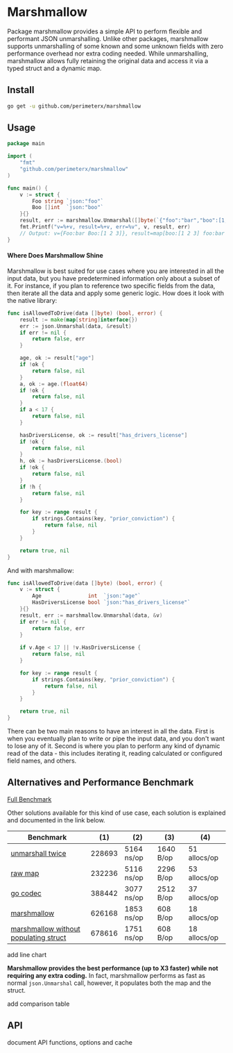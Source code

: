 # Marshmallow

Package marshmallow provides a simple API to perform flexible and performant JSON unmarshalling.
Unlike other packages, marshmallow supports unmarshalling of some known and some unknown fields
with zero performance overhead nor extra coding needed. While unmarshalling,
marshmallow allows fully retaining the original data and access it via a typed struct and a
dynamic map.

## Install
```sh
go get -u github.com/perimeterx/marshmallow
```

## Usage
```go
package main

import (
	"fmt"
	"github.com/perimeterx/marshmallow"
)

func main() {
	v := struct {
		Foo string `json:"foo"`
		Boo []int  `json:"boo"`
	}{}
	result, err := marshmallow.Unmarshal([]byte(`{"foo":"bar","boo":[1,2,3],"goo":12.6}`), &v)
	fmt.Printf("v=%+v, result=%+v, err=%v", v, result, err)
	// Output: v={Foo:bar Boo:[1 2 3]}, result=map[boo:[1 2 3] foo:bar goo:12.6], err=<nil>
}
```

#### Where Does Marshmallow Shine
Marshmallow is best suited for use cases where you are interested in all the input data,
but you have predetermined information only about a subset of it.
For instance, if you plan to reference two specific fields from the data,
then iterate all the data and apply some generic logic. How does it look with the native library:
```go
func isAllowedToDrive(data []byte) (bool, error) {
	result := make(map[string]interface{})
	err := json.Unmarshal(data, &result)
	if err != nil {
		return false, err
	}

	age, ok := result["age"]
	if !ok {
		return false, nil
	}
	a, ok := age.(float64)
	if !ok {
		return false, nil
	}
	if a < 17 {
		return false, nil
	}

	hasDriversLicense, ok := result["has_drivers_license"]
	if !ok {
		return false, nil
	}
	h, ok := hasDriversLicense.(bool)
	if !ok {
		return false, nil
	}
	if !h {
		return false, nil
	}

	for key := range result {
		if strings.Contains(key, "prior_conviction") {
			return false, nil
		}
	}

	return true, nil
}
```

And with marshmallow:
```go
func isAllowedToDrive(data []byte) (bool, error) {
	v := struct {
		Age               int  `json:"age"`
		HasDriversLicense bool `json:"has_drivers_license"`
	}{}
	result, err := marshmallow.Unmarshal(data, &v)
	if err != nil {
		return false, err
	}
	
	if v.Age < 17 || !v.HasDriversLicense {
		return false, nil
	}

	for key := range result {
		if strings.Contains(key, "prior_conviction") {
			return false, nil
		}
	}

	return true, nil
}
```

There can be two main reasons to have an interest in all the data.
First is when you eventually plan to write or pipe the input data, and you don't
want to lose any of it. Second is where you plan to perform any kind of dynamic
read of the data - this includes iterating it, reading calculated or configured
field names, and others.

## Alternatives and Performance Benchmark
[Full Benchmark](https://github.com/PerimeterX/marshmallow/blob/8c5bba9e6dc0033f4324eca554737089a99f6e5e/benchmark_test.go)

Other solutions available for this kind of use case, each solution is explained
and documented in the link below.

|Benchmark|(1)|(2)|(3)|(4)|
|--|--|--|--|--|
|[unmarshall twice](https://github.com/PerimeterX/marshmallow/blob/8c5bba9e6dc0033f4324eca554737089a99f6e5e/benchmark_test.go#L40)|228693|5164 ns/op|1640 B/op|51 allocs/op|
|[raw map](https://github.com/PerimeterX/marshmallow/blob/8c5bba9e6dc0033f4324eca554737089a99f6e5e/benchmark_test.go#L66)|232236|5116 ns/op|2296 B/op|53 allocs/op|
|[go codec](https://github.com/PerimeterX/marshmallow/blob/8c5bba9e6dc0033f4324eca554737089a99f6e5e/benchmark_test.go#L121)|388442|3077 ns/op|2512 B/op|37 allocs/op|
|[marshmallow](https://github.com/PerimeterX/marshmallow/blob/8c5bba9e6dc0033f4324eca554737089a99f6e5e/benchmark_test.go#L16)|626168|1853 ns/op|608 B/op|18 allocs/op|
|[marshmallow without populating struct](https://github.com/PerimeterX/marshmallow/blob/8c5bba9e6dc0033f4324eca554737089a99f6e5e/benchmark_test.go#L162)|678616|1751 ns/op|608 B/op|18 allocs/op|

add line chart

**Marshmallow provides the best performance (up to X3 faster) while not requiring any extra coding.**
In fact, marshmallow performs as fast as normal `json.Unmarshal` call, however, it populates both the map and the struct.

add comparison table

## API
document API functions, options and cache
